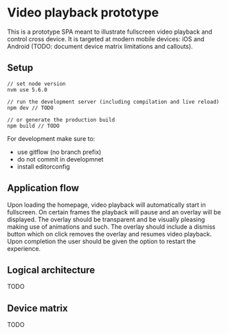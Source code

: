 Video playback prototype
========================

This is a prototype SPA meant to illustrate fullscreen video playback and control cross device. It is targeted at modern mobile
devices: iOS and Android (TODO: document device matrix limitations and callouts).

Setup
-----

```
// set node version
nvm use 5.6.0

// run the development server (including compilation and live reload)
npm dev // TODO

// or generate the production build
npm build // TODO
```

For development make sure to:

- use gitflow (no branch prefix)
- do not commit in developmnet
- install editorconfig

Application flow
----------------

Upon loading the homepage, video playback will automatically start in fullscreen. On certain frames the playback will pause and an overlay will be displayed. The overlay should be transparent and be visually pleasing making use of animations and such. The overlay should include a dismiss button which on click removes the overlay and resumes video playback. Upon completion the user should be
given the option to restart the experience.

Logical architecture
--------------------

TODO

Device matrix
-------------

TODO
